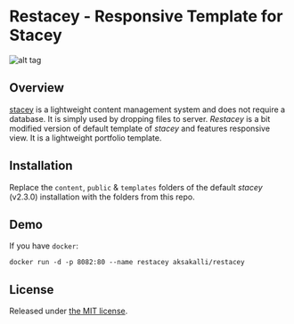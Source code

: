 # Restacey - Responsive Template for Stacey

![alt tag](https://raw.github.com/aksakalli/restacey/master/public/docs/preview.jpg)

## Overview

[stacey](http://www.staceyapp.com/) is a lightweight content management system and does not require a database. It is simply used by dropping files to server. _Restacey_ is a bit modified version of default template of _stacey_ and features responsive view. It is a lightweight  portfolio template.

## Installation

Replace the `content`, `public` & `templates` folders of the default _stacey_ (v2.3.0) installation with the folders from this repo.

## Demo

If you have `docker`:

```
docker run -d -p 8082:80 --name restacey aksakalli/restacey
```

## License

Released under [the MIT license](LICENSE).

